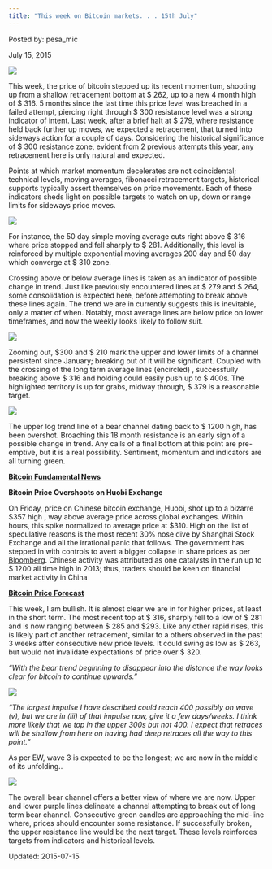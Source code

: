 ```yaml
---
title: "This week on Bitcoin markets. . . 15th July"
---
```


Posted by: pesa_mic 

<span>July 15, 2015</span>

<img src="https://gir.pub/deepdotweb/imgs/2015/07/12.jpg">

<p>This week, the price of bitcoin stepped up its recent momentum, shooting up from a shallow retracement bottom at $ 262, up to a new 4 month high of $ 316. 5 months since the last time this price level was breached in a failed attempt, piercing right through $ 300 resistance level was a strong indicator of intent. Last week, after a brief halt at $ 279, where resistance held back further up moves, we expected a retracement, that turned into sideways action for a couple of days. Considering the historical significance of $ 300 resistance zone, evident from 2 previous attempts this year, any retracement here is only natural and expected.</p>
<p>Points at which market momentum decelerates are not coincidental; technical levels, moving averages, fibonacci retracement targets, historical supports typically assert themselves on price movements. Each of these indicators sheds light on possible targets to watch on up, down or range limits for sideways price moves.</p>

<img src="https://gir.pub/deepdotweb/imgs/2015/07/21.jpg">

<p>For instance, the 50 day simple moving average cuts right above $ 316 where price stopped and fell sharply to $ 281. Additionally, this level is reinforced by multiple exponential moving averages 200 day and 50 day which converge at $ 310 zone.</p>
<p>Crossing above or below average lines is taken as an indicator of possible change in trend. Just like previously encountered lines at $ 279 and $ 264, some consolidation is expected here, before attempting to break above these lines again. The trend we are in currently suggests this is inevitable, only a matter of when. Notably, most average lines are below price on lower timeframes, and now the weekly looks likely to follow suit.</p>

<img src="https://gir.pub/deepdotweb/imgs/2015/07/31.jpg">

<p>Zooming out, $300 and $ 210 mark the upper and lower limits of a channel persistent since January; breaking out of it will be significant. Coupled with the crossing of the long term average lines (encircled) , successfully breaking above $ 316 and holding could easily push up to $ 400s. The highlighted territory is up for grabs, midway through, $ 379 is a reasonable target.</p>

<img src="https://gir.pub/deepdotweb/imgs/2015/07/4.jpg">

<p>The upper log trend line of a bear channel dating back to $ 1200 high, has been overshot. Broaching this 18 month resistance is an early sign of a possible change in trend. Any calls of a final bottom at this point are pre-emptive, but it is a real possibility. Sentiment, momentum and indicators are all turning green.</p>
<p><strong><u>Bitcoin Fundamental News</u></strong></p>
<p><strong>Bitcoin Price Overshoots on Huobi Exchange</strong></p>
<p>On Friday, price on Chinese bitcoin exchange, Huobi, shot up to a bizarre $357 high , way above average price across global exchanges. Within hours, this spike normalized to average price at $310. High on the list of speculative reasons is the most recent 30% nose dive by Shanghai Stock Exchange and all the irrational panic that follows. The government has stepped in with controls to avert a bigger collapse in share prices as per <a href="http://www.bloombergview.com/articles/2015-07-14/china-s-tamed-stock-market-might-bite-its-economy">Bloomberg</a>. Chinese activity was attributed as one catalysts in the run up to $ 1200 all time high in 2013; thus, traders should be keen on financial market activity in China</p>
<p><strong><u>Bitcoin Price Forecast</u> </strong></p>
<p>This week, I am bullish. It is almost clear we are in for higher prices, at least in the short term. The most recent top at $ 316, sharply fell to a low of $ 281 and is now ranging between $ 285 and $293. Like any other rapid rises, this is likely part of another retracement, similar to a others observed in the past 3 weeks after consecutive new price levels. It could swing as low as $ 263, but would not invalidate expectations of price over $ 320.</p>
<p><em>“With the bear trend beginning to disappear into the distance the way looks clear for bitcoin to continue upwards.”</em></p>

<img src="https://gir.pub/deepdotweb/imgs/2015/07/51.jpg">

<p><em>“The largest impulse I have described could reach 400 possibly on wave (v), but we are in (iii) of that impulse now, give it a few days/weeks. I think more likely that we top in the upper 300s but not 400. I expect that retraces will be shallow from here on having had deep retraces all the way to this point.”</em></p>
<p>As per EW, wave 3 is expected to be the longest; we are now in the middle of its unfolding..</p>

<img src="https://gir.pub/deepdotweb/imgs/2015/07/61.jpg">

<p>The overall bear channel offers a better view of where we are now. Upper and lower purple lines delineate a channel attempting to break out of long term bear channel. Consecutive green candles are approaching the mid-line where, prices should encounter some resistance. If successfully broken, the upper resistance line would be the next target. These levels reinforces targets from indicators and historical levels.</p>

Updated: 2015-07-15

